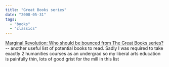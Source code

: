 ```yaml
---
title: "Great Books series"
date: "2008-05-31"
tags: 
  - "books"
  - "classics"
---
```


[Marginal Revolution: Who should be bounced from The Great Books series?](http://www.marginalrevolution.com/marginalrevolution/2008/05/who-should-be-b.html) -- another useful list of potential books to read. Sadly I was required to take exactly 2 humanities courses as an undergrad so my liberal arts education is painfully thin, lots of good grist for the mill in this list
